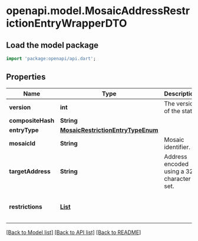 # openapi.model.MosaicAddressRestrictionEntryWrapperDTO

## Load the model package
```dart
import 'package:openapi/api.dart';
```

## Properties
Name | Type | Description | Notes
------------ | ------------- | ------------- | -------------
**version** | **int** | The version of the state | 
**compositeHash** | **String** |  | 
**entryType** | [**MosaicRestrictionEntryTypeEnum**](MosaicRestrictionEntryTypeEnum.md) |  | 
**mosaicId** | **String** | Mosaic identifier. | 
**targetAddress** | **String** | Address encoded using a 32-character set. | 
**restrictions** | [**List<MosaicAddressRestrictionEntryDTO>**](MosaicAddressRestrictionEntryDTO.md) |  | [default to const []]

[[Back to Model list]](../README.md#documentation-for-models) [[Back to API list]](../README.md#documentation-for-api-endpoints) [[Back to README]](../README.md)


